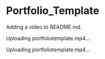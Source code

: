 # Portfolio_Template
Adding a video to README.md.


Uploading portfoliotemplate.mp4…



Uploading portfoliotemplate.mp4…

